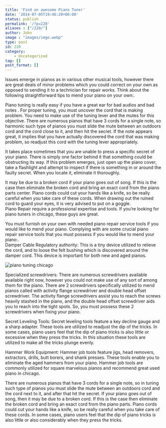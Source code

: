 ```yaml
---
title: 'Find an awesome Piano Tuner'
date: '2014-07-05T19:46:20+00:00'
status: publish
permalink: '/?p=220'
aliases : ["/220/"]
author: John
image : "images/imgo.webp"
type: post
id: 220
category:
    - Uncategorized
tag: []
post_format: []
---
```

Issues emerge in pianos as in various other musical tools, however there are great deals of minor problems which you could correct on your own as opposed to sending it to a technician for repair works. Think about the following straightforward tips to mend your piano on your own:.

Piano tuning is really easy if you have a great ear for bad audios and bad notes . For proper tuning, you must uncover the cord that is making problem. You need to make use of the tuning lever and the mutes for this objective. There are numerous pianos that have 3 cords for a single note, so harmonic such type of pianos you must slide the mute between an outdoors cord and the cord close to it, and then hit the secret. If the note appears great, it implies that you have actually discovered the cord that was making problem, so readjust this cord with the tuning lever appropriately.

It takes place sometimes that you are unable to press a specific secret of your piano. There is simply one factor behind it that something could be obstructing its way. If this problem emerges, just open up the piano cover, take a flashlight and attempt to inspect if there is something in or around the faulty secret. When you locate it, eliminate it thoroughly.

It may be due to a broken cord if your piano goes out of song. If this is the case then eliminate the broken cord and bring an exact cord from the piano parts center. Piano cords could cut your hands like a knife, so be really careful when you take care of these cords. When drawing out the ruined cord to guard your eyes, it is very advised to put on a goggle.  
Piano Repair require a professional expertise and tools. If you’re looking for piano tuners in chicago, these guys are great.

You must furnish on your own with needed piano repair service tools if you would like to mend your piano. Complying with are some crucial piano repair service tools that you must possess if you would like to mend your piano:.  
Damper Cable Regulatory authority: This is a tiny device utilized to relieve the cord, and to loose the felt bushing which is discovered around the damper cord. This device is important for both new and aged pianos.

![piano tuning chicago](http://www.progressiveavenues.org/wp-content/uploads/2014/04/piano.jpg)

Specialized screwdrivers: There are numerous screwdrivers available available right now, however you could not make use of any sort of among them for the piano. There are 2 screwdrivers specifically utilized to mend pianos called with activity flange screwdriver and double head offset screwdriver. The activity flange screwdrivers assist you to reach the screws heavily stashed in the piano, and the double head offset screwdriver aids you to reach into the tight spots. So, you must possess these 2 screwdrivers when fixing your piano.

Secret Leveling Tools: Secret leveling tools feature a key decline gauge and a sharp adapter. These tools are utilized to readjust the dip of the tricks. In some cases, piano users feel that the dip of piano tricks is also little or excessive when they press the tricks. In this situation these tools are utilized to make all the tricks plunge evenly.

Hammer Work Equipment: Hammer job tools feature jigs, head removers, extractors, drills, butt borers, and shank presses. These tools enable you to eliminate the aged hammers from your piano. Hammer job tools are commonly utilized for square marvelous pianos and recommend great used piano in chicago.

There are numerous pianos that have 3 cords for a single note, so in tuning such type of pianos you must slide the mute between an outdoors cord and the cord next to it, and after that hit the secret. If your piano goes out of song, then it may be due to a broken cord. If this is the case then eliminate the broken cord and bring an exact cord from the piano parts. Piano cords could cut your hands like a knife, so be really careful when you take care of these cords. In some cases, piano users feel that the dip of piano tricks is also little or also considerably when they press the tricks.